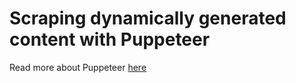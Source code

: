 # Scraping dynamically generated content with Puppeteer

Read more about Puppeteer [here](https://pptr.dev/)
